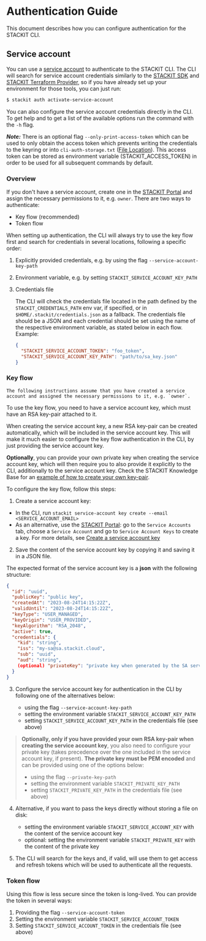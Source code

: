 # Authentication Guide

This document describes how you can configure authentication for the STACKIT CLI.

## Service account

You can use a [service account](https://docs.stackit.cloud/stackit/en/service-accounts-134415819.html) to authenticate to the STACKIT CLI.
The CLI will search for service account credentials similarly to the [STACKIT SDK](https://github.com/stackitcloud/stackit-sdk-go) and [STACKIT Terraform Provider](https://github.com/stackitcloud/terraform-provider-stackit), so if you have already set up your environment for those tools, you can just run:

```bash
$ stackit auth activate-service-account
```

You can also configure the service account credentials directly in the CLI. To get help and to get a list of the available options run the command with the `-h` flag.

**_Note:_** There is an optional flag `--only-print-access-token` which can be used to only obtain the access token which prevents writing the credentials to the keyring or into `cli-auth-storage.txt` ([File Location](./README.md#configuration)). This access token can be stored as environment variable (STACKIT_ACCESS_TOKEN) in order to be used for all subsequent commands by default.

### Overview

If you don't have a service account, create one in the [STACKIT Portal](https://portal.stackit.cloud/) and assign the necessary permissions to it, e.g. `owner`. There are two ways to authenticate:

- Key flow (recommended)
- Token flow

When setting up authentication, the CLI will always try to use the key flow first and search for credentials in several locations, following a specific order:

1. Explicitly provided credentials, e.g. by using the flag `--service-account-key-path`
2. Environment variable, e.g. by setting `STACKIT_SERVICE_ACCOUNT_KEY_PATH`
3. Credentials file

   The CLI will check the credentials file located in the path defined by the `STACKIT_CREDENTIALS_PATH` env var, if specified,
   or in `$HOME/.stackit/credentials.json` as a fallback.
   The credentials file should be a JSON and each credential should be set using the name of the respective environment variable, as stated below in each flow. Example:

   ```json
   {
     "STACKIT_SERVICE_ACCOUNT_TOKEN": "foo_token",
     "STACKIT_SERVICE_ACCOUNT_KEY_PATH": "path/to/sa_key.json"
   }
   ```

### Key flow

    The following instructions assume that you have created a service account and assigned the necessary permissions to it, e.g. `owner`.

To use the key flow, you need to have a service account key, which must have an RSA key-pair attached to it.

When creating the service account key, a new RSA key-pair can be created automatically, which will be included in the service account key. This will make it much easier to configure the key flow authentication in the CLI, by just providing the service account key.

**Optionally**, you can provide your own private key when creating the service account key, which will then require you to also provide it explicitly to the CLI, additionally to the service account key. Check the STACKIT Knowledge Base for an [example of how to create your own key-pair](https://docs.stackit.cloud/stackit/en/usage-of-the-service-account-keys-in-stackit-175112464.html#UsageoftheserviceaccountkeysinSTACKIT-CreatinganRSAkey-pair).

To configure the key flow, follow this steps:

1.  Create a service account key:

- In the CLI, run `stackit service-account key create --email <SERVICE_ACCOUNT_EMAIL>`
- As an alternative, use the [STACKIT Portal](https://portal.stackit.cloud/): go to the `Service Accounts` tab, choose a `Service Account` and go to `Service Account Keys` to create a key. For more details, see [Create a service account key](https://docs.stackit.cloud/stackit/en/create-a-service-account-key-175112456.html)

2.  Save the content of the service account key by copying it and saving it in a JSON file.

The expected format of the service account key is a **json** with the following structure:

```json
{
  "id": "uuid",
  "publicKey": "public key",
  "createdAt": "2023-08-24T14:15:22Z",
  "validUntil": "2023-08-24T14:15:22Z",
  "keyType": "USER_MANAGED",
  "keyOrigin": "USER_PROVIDED",
  "keyAlgorithm": "RSA_2048",
  "active": true,
  "credentials": {
    "kid": "string",
    "iss": "my-sa@sa.stackit.cloud",
    "sub": "uuid",
    "aud": "string",
    (optional) "privateKey": "private key when generated by the SA service"
  }
}
```

3. Configure the service account key for authentication in the CLI by following one of the alternatives below:

   - using the flag `--service-account-key-path`
   - setting the environment variable `STACKIT_SERVICE_ACCOUNT_KEY_PATH`
   - setting `STACKIT_SERVICE_ACCOUNT_KEY_PATH` in the credentials file (see above)

> **Optionally, only if you have provided your own RSA key-pair when creating the service account key**, you also need to configure your private key (takes precedence over the one included in the service account key, if present). **The private key must be PEM encoded** and can be provided using one of the options below:
>
> - using the flag `--private-key-path`
> - setting the environment variable `STACKIT_PRIVATE_KEY_PATH`
> - setting `STACKIT_PRIVATE_KEY_PATH` in the credentials file (see above)

4. Alternative, if you want to pass the keys directly without storing a file on disk:

   - setting the environment variable `STACKIT_SERVICE_ACCOUNT_KEY` with the content of the service account key
   - optional: setting the environment variable `STACKIT_PRIVATE_KEY` with the content of the private key

5. The CLI will search for the keys and, if valid, will use them to get access and refresh tokens which will be used to authenticate all the requests.

### Token flow

Using this flow is less secure since the token is long-lived. You can provide the token in several ways:

1. Providing the flag `--service-account-token`
2. Setting the environment variable `STACKIT_SERVICE_ACCOUNT_TOKEN`
3. Setting `STACKIT_SERVICE_ACCOUNT_TOKEN` in the credentials file (see above)
